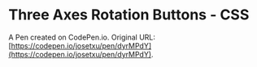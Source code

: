 # Three Axes Rotation Buttons - CSS

A Pen created on CodePen.io. Original URL: [https://codepen.io/josetxu/pen/dyrMPdY](https://codepen.io/josetxu/pen/dyrMPdY).

